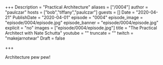 +++
Description = "Practical Architecture"
aliases = ["/0004"]
author = "paulczar"
hosts = ["bob","tiffany","paulczar"]
guests = []
Date = "2020-04-21"
PublishDate = "2020-04-01"
episode = "0004"
episode_image = "episode/0004/episode.jpg"
episode_banner = "episode/0004/episode.jpg"
explicit = "no"
images = ["episode/0004/episode.jpg"]
title = "The Practical Architect with Nate Schutta"
youtube = ""
truncate = ""
twitch = "makejarnotwar"
Draft = false

+++

Architecture pew pew!